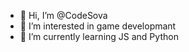 - 👋 Hi, I’m @CodeSova
- 👀 I’m interested in game developmant
- 🌱 I’m currently learning JS and Python


<!---
CodeSova/CodeSova is a ✨ special ✨ repository because its `README.md` (this file) appears on your GitHub profile.
You can click the Preview link to take a look at your changes.
--->

